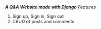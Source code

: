 ***A Q&A Website made with Django***
*Features*
1. Sign up, Sign in, Sign out
2. CRUD of posts and comments
